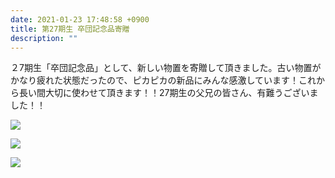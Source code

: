 ```yaml
---
date: 2021-01-23 17:48:58 +0900
title: 第27期生 卒団記念品寄贈
description: ""
---
```

２7期生「卒団記念品」として、新しい物置を寄贈して頂きました。古い物置がかなり疲れた状態だったので、ピカピカの新品にみんな感激しています！これから長い間大切に使わせて頂きます！！27期生の父兄の皆さん、有難うございました！！

![](/img/img_1303.jpg)

![](/img/img_1304.jpg)

![](/img/img_1305.jpg)
